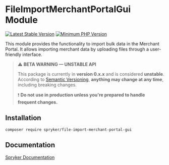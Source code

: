 # FileImportMerchantPortalGui Module
[![Latest Stable Version](https://poser.pugx.org/spryker/file-import-merchant-portal-gui/v/stable.svg)](https://packagist.org/packages/spryker/file-import-merchant-portal-gui)
[![Minimum PHP Version](https://img.shields.io/badge/php-%3E%3D%208.3-8892BF.svg)](https://php.net/)

This module provides the functionality to import bulk data in the Merchant Portal. It allows importing merchant data by uploading files through a user-friendly interface.

> ⚠️ **BETA WARNING — UNSTABLE API**
>
> This package is currently in **version 0.x.x** and is considered **unstable**.
> According to [Semantic Versioning](https://semver.org/#spec-item-4), **anything may change at any time**, including breaking changes.
>
> ❗ **Do not use in production unless you're prepared to handle frequent changes.**

## Installation

```
composer require spryker/file-import-merchant-portal-gui
```

## Documentation

[Spryker Documentation](https://docs.spryker.com)
